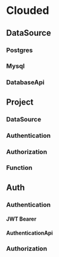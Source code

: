 # Clouded

## DataSource

### Postgres

### Mysql

### DatabaseApi

## Project

### DataSource

### Authentication

### Authorization

### Function

## Auth

### Authentication

#### JWT Bearer

#### AuthenticationApi

### Authorization


